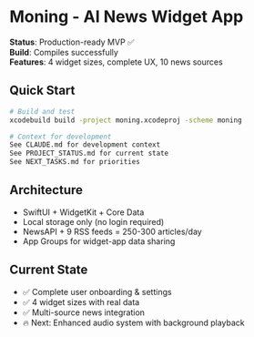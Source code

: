# Moning - AI News Widget App

**Status**: Production-ready MVP ✅  
**Build**: Compiles successfully  
**Features**: 4 widget sizes, complete UX, 10 news sources  

## Quick Start
```bash  
# Build and test
xcodebuild build -project moning.xcodeproj -scheme moning

# Context for development
See CLAUDE.md for development context
See PROJECT_STATUS.md for current state  
See NEXT_TASKS.md for priorities
```

## Architecture
- SwiftUI + WidgetKit + Core Data
- Local storage only (no login required)
- NewsAPI + 9 RSS feeds = 250-300 articles/day
- App Groups for widget-app data sharing

## Current State
- ✅ Complete user onboarding & settings
- ✅ 4 widget sizes with real data
- ✅ Multi-source news integration
- 🔥 Next: Enhanced audio system with background playback